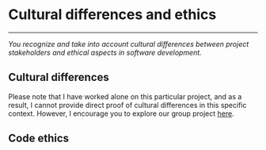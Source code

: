 # Cultural differences and ethics
***
*You recognize and take into account cultural differences between project stakeholders and ethical aspects in software development.*

## Cultural differences

Please note that I have worked alone on this particular project, and as a result, I cannot provide direct proof of cultural differences in this specific context.
However, I encourage you to explore our group project [here](https://github.com/Null-Not-Found/DashBuddy-Documentation/blob/main/Learning%20Outcomes/Cultural%20differences%20and%20ethics.md).

## Code ethics
